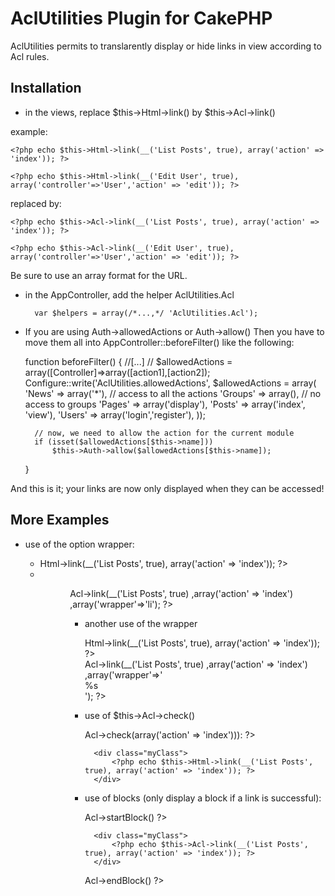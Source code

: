 # AclUtilities Plugin for CakePHP #

AclUtilities permits to translarently display or hide links in view according to Acl rules.

## Installation ##

* in the views, replace $this->Html->link() by $this->Acl->link()

example:

	<?php echo $this->Html->link(__('List Posts', true), array('action' => 'index')); ?>

	<?php echo $this->Html->link(__('Edit User', true), array('controller'=>'User','action' => 'edit')); ?>

replaced by:

	<?php echo $this->Acl->link(__('List Posts', true), array('action' => 'index')); ?>

	<?php echo $this->Acl->link(__('Edit User', true), array('controller'=>'User','action' => 'edit')); ?>

Be sure to use an array format for the URL.

* in the AppController, add the helper AclUtilities.Acl

		var $helpers = array(/*...,*/ 'AclUtilities.Acl');

* If you are using Auth->allowedActions or Auth->allow()
   Then you have to move them all into AppController::beforeFilter() like the following:

	function beforeFilter() {
		//[...]
		// $allowedActions = array([Controller]=>array([action1],[action2]);
		Configure::write('AclUtilities.allowedActions', $allowedActions = array(
			'News' => array('*'), // access to all the actions
			'Groups' => array(), // no access to groups
			'Pages' => array('display'),
			'Posts' => array('index', 'view'),
			'Users' => array('login','register'),
		));
	  
		// now, we need to allow the action for the current module
		if (isset($allowedActions[$this->name]))
			$this->Auth->allow($allowedActions[$this->name]);
	}
  
And this is it; your links are now only displayed when they can be accessed!

## More Examples ##


* use of the option wrapper: 

	<ul>
		<li>
		<?php echo $this->Html->link(__('List Posts', true), array('action' => 'index')); ?>
		<li>
	<ul>

	<ul>
	<?php echo $this->Acl->link(__('List Posts', true)
								,array('action' => 'index')
								,array('wrapper'=>'li'); ?>
	<ul>

* another use of the wrapper

	<div class="myClass">
		<?php echo $this->Html->link(__('List Posts', true), array('action' => 'index')); ?>
	</div>

	<?php echo $this->Acl->link(__('List Posts', true)
								,array('action' => 'index')
								,array('wrapper'=>'<div class="myClass">%s</div>'); ?>

* use of $this->Acl->check()

	<?php if ($this->Acl->check(array('action' => 'index'))): ?>
		<div class="myClass">
			<?php echo $this->Html->link(__('List Posts', true), array('action' => 'index')); ?>
		</div>
	<?php endif; ?>
	
* use of blocks (only display a block if a link is successful):

	<?php $this->Acl->startBlock() ?>
		<div class="myClass">
			<?php echo $this->Acl->link(__('List Posts', true), array('action' => 'index')); ?>
		</div>
	<?php $this->Acl->endBlock() ?>
